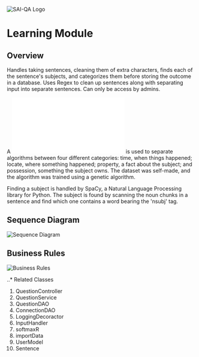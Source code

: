 ![SAI-QA Logo](/img/logo.png)
# Learning Module
## Overview
Handles taking sentences, cleaning them of extra characters, finds each of the sentence's subjects, and categorizes them before storing the outcome in a database.  Uses Regex to clean up sentences along with separating input into separate sentences.  Can only be access by admins.

A ![Softmax Regression](/Main_Algorithms.md) is used to separate algorithms between four different categories: time, when things happened; locate, where something happened; property, a fact about the subject; and possession, something the subject owns.  The dataset was self-made, and the algorithm was trained using a genetic algorithm.

Finding a subject is handled by SpaCy, a Natural Language Processing library for Python.  The subject is found by scanning the noun chunks in a sentence and find which one contains a word bearing the 'nsubj' tag.

## Sequence Diagram
![Sequence Diagram](/img/Learn_Module/)

## Business Rules
![Business Rules](/img/Learn_Rules)

..* Related Classes
1. QuestionController
2. QuestionService
3. QuestionDAO
4. ConnectionDAO
5. LoggingDecoractor
6. InputHandler
8. softmaxR
9. importData
11. UserModel
12. Sentence